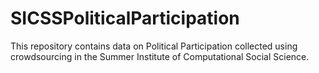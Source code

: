 # SICSSPoliticalParticipation
This repository contains data on Political Participation collected using crowdsourcing in the Summer Institute of Computational Social Science.
